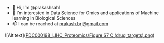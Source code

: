 - 👋 Hi, I’m @prakashsah1
- 👀 I’m interested in Data Science for Omics and applications of Machine learning in Biological Sciences
- 📫 I can be reached at prakash.brj@gmail.com

![Alt text]([PDC000198_LIHC_Proteomics/Figure S7 C (drug_targets).png](https://github.com/prakashsah1/OmicsData-Analysis/blob/main/PDC000198_LIHC_Proteomics/Figure%20S7%20C%20(drug_targets).png))

<!---
prakashsah1/prakashsah1 is a ✨ special ✨ repository because its `README.md` (this file) appears on your GitHub profile.
You can click the Preview link to take a look at your changes.
--->

